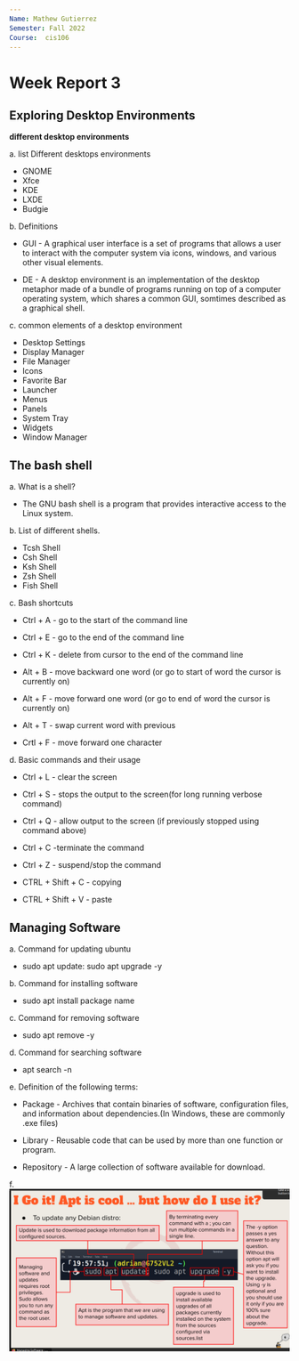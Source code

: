 ```yaml
---
Name: Mathew Gutierrez
Semester: Fall 2022
Course:  cis106
---
```


# Week Report 3

## Exploring Desktop Environments

**different desktop environments**

a. list Different desktops environments

* GNOME
* Xfce
* KDE
* LXDE
* Budgie

b. Definitions
     
* GUI - A graphical user interface is a set of programs that allows a user to interact with the computer system via icons, windows, and various other visual elements.

* DE - A desktop environment is an implementation of the desktop metaphor made of a bundle of programs running on top of a computer operating system, which shares a common GUI, somtimes described as a graphical shell.

c. common elements of a desktop environment
   
* Desktop Settings
* Display Manager
* File Manager
* Icons
* Favorite Bar
* Launcher
* Menus
* Panels
* System Tray
* Widgets
* Window Manager

## The bash shell

a. What is a shell?

* The GNU bash shell is a program that provides interactive access to the Linux system. 

b. List of different shells.

* Tcsh Shell
* Csh Shell
* Ksh Shell
* Zsh Shell 
* Fish Shell
  
c. Bash shortcuts

* Ctrl + A - go to the start of the command line

* Ctrl + E - go to the end of the command line

* Ctrl + K - delete from cursor to the end of the command line 

* Alt + B - move backward one word (or go to start of word the cursor is currently on)

* Alt + F - move forward one word (or go to end of word the cursor is currently on)
  
* Alt + T - swap current word with previous 

* Crtl + F - move forward one character

d. Basic commands and their usage 

* Ctrl + L - clear the screen 

* Ctrl + S - stops the output to the screen(for long running verbose command)

* Ctrl + Q - allow output to the screen (if previously stopped using command above)
  
* Ctrl + C -terminate the command 

* Ctrl + Z - suspend/stop the command 
  
* CTRL + Shift + C - copying

* CTRL + Shift + V - paste
  
## Managing Software 

a. Command for updating ubuntu 
* sudo apt update: sudo apt upgrade -y
  
b. Command for installing software
* sudo apt install package name

c. Command for removing software 
* sudo apt remove -y

d. Command for searching software 
* apt search -n

e. Definition of the following terms:

* Package - Archives that contain binaries of software, configuration files, and information about dependencies.(In Windows, these are commonly .exe files)

* Library - Reusable code that can be used by more than one function or program. 
  
* Repository - A large collection of software available for download.
  
f. ![updating Ubuntu](../../../labs/lab%203/updating%20ubuntu.png)